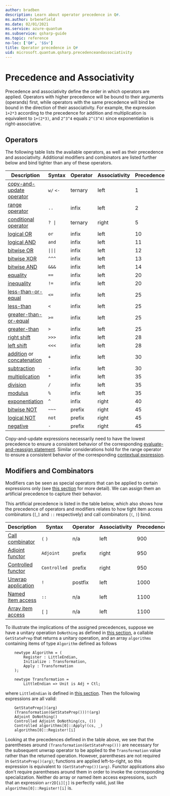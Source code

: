 ```yaml
---
author: bradben
description: Learn about operator precedence in Q#.
ms.author: brbenefield
ms.date: 02/01/2021
ms.service: azure-quantum
ms.subservice: qsharp-guide
ms.topic: reference
no-loc: ['Q#', '$$v']
title: Operator precedence in Q#
uid: microsoft.quantum.qsharp.precedenceandassociativity
---
```


# Precedence and Associativity

Precedence and associativity define the order in which operators are applied. Operators with higher precedence will be bound to their arguments (operands) first, while operators with the same precedence will bind be bound in the direction of their associativity. 
For example, the expression `1+2*3` according to the precedence for addition and multiplication is equivalent to `1+(2*3)`, and `2^3^4` equals `2^(3^4)` since exponentiation is right-associative. 

## Operators

The following table lists the available operators, as well as their precedence and associativity. 
Additional modifiers and combinators are listed further below and bind tighter than any of these operators. 

| Description | Syntax | Operator | Associativity | Precedence |
| --- | --- | --- | --- | --- |
| [copy-and-update operator](xref:microsoft.quantum.qsharp.copyandupdateexpressions#copy-and-update-expressions) | `w/` `<-` | ternary | left  | 1  |
| [range operator](xref:microsoft.quantum.qsharp.valueliterals#range-literals) | `..` | infix | left | 2 |
| [conditional operator](xref:microsoft.quantum.qsharp.conditionalexpressions#conditional-expressions) | <code>? &vert;</code> | ternary | right | 5 |
| [logical OR](xref:microsoft.quantum.qsharp.logicalexpressions#logical-expressions) | `or` | infix | left | 10 |
| [logical AND](xref:microsoft.quantum.qsharp.logicalexpressions#logical-expressions) | `and` | infix | left | 11 |
| [bitwise OR](xref:microsoft.quantum.qsharp.bitwiseexpressions#bitwise-expressions) | <code>&vert;&vert;&vert;</code> | infix | left | 12 |
| [bitwise XOR](xref:microsoft.quantum.qsharp.bitwiseexpressions#bitwise-expressions) | `^^^` | infix | left | 13 |
| [bitwise AND](xref:microsoft.quantum.qsharp.bitwiseexpressions#bitwise-expressions) | `&&&` | infix | left | 14 |
| [equality](xref:microsoft.quantum.qsharp.comparativeexpressions#equality-comparison) | `==` | infix | left | 20 |
| [inequality](xref:microsoft.quantum.qsharp.comparativeexpressions#equality-comparison) | `!=` | infix | left | 20 |
| [less-than-or-equal](xref:microsoft.quantum.qsharp.comparativeexpressions#quantitative-comparison) | `<=` | infix | left | 25 |
| [less-than](xref:microsoft.quantum.qsharp.comparativeexpressions#quantitative-comparison) | `<` | infix | left | 25 |
| [greater-than-or-equal](xref:microsoft.quantum.qsharp.comparativeexpressions#quantitative-comparison) | `>=` | infix | left | 25 |
| [greater-than](xref:microsoft.quantum.qsharp.comparativeexpressions#quantitative-comparison) | `>` | infix | left | 25 |
| [right shift](xref:microsoft.quantum.qsharp.bitwiseexpressions#bitwise-expressions) | `>>>` | infix | left | 28 |
| [left shift](xref:microsoft.quantum.qsharp.bitwiseexpressions#bitwise-expressions) | `<<<` | infix | left | 28 |
| [addition](xref:microsoft.quantum.qsharp.arithmeticexpressions#arithmetic-expressions) or [concatenation](xref:microsoft.quantum.qsharp.concatenationexpressions#concatenation) | `+` | infix | left | 30 |
| [subtraction](xref:microsoft.quantum.qsharp.arithmeticexpressions#arithmetic-expressions) | `-` | infix | left | 30 |
| [multiplication](xref:microsoft.quantum.qsharp.arithmeticexpressions#arithmetic-expressions) | `*` | infix | left | 35 |
| [division](xref:microsoft.quantum.qsharp.arithmeticexpressions#arithmetic-expressions) | `/` | infix | left | 35 |
| [modulus](xref:microsoft.quantum.qsharp.arithmeticexpressions#arithmetic-expressions) | `%` | infix | left | 35 |
| [exponentiation](xref:microsoft.quantum.qsharp.arithmeticexpressions#arithmetic-expressions) | `^` | infix | right | 40 |
| [bitwise NOT](xref:microsoft.quantum.qsharp.bitwiseexpressions#bitwise-expressions) | `~~~` | prefix | right | 45 |
| [logical NOT](xref:microsoft.quantum.qsharp.logicalexpressions#logical-expressions) | `not` | prefix | right | 45 |
| [negative](xref:microsoft.quantum.qsharp.arithmeticexpressions#arithmetic-expressions) | `-` | prefix | right | 45 |


Copy-and-update expressions necessarily need to have the lowest precedence to ensure a consistent behavior of the corresponding [evaluate-and-reassign statement](xref:microsoft.quantum.qsharp.variabledeclarationsandreassignments#evaluate-and-reassign-statements). 
Similar considerations hold for the range operator to ensure a consistent behavior of the corresponding [contextual expression](xref:microsoft.quantum.qsharp.contextualexpressions#contextual-and-omitted-expressions).

## Modifiers and Combinators

Modifiers can be seen as special operators that can be applied to certain expressions only (see [this section](xref:microsoft.quantum.qsharp.expressions-overview#expressions) for more detail). We can assign them an artificial precedence to capture their behavior. 

This artificial precedence is listed in the table below, which also shows how the precedence of operators and modifiers relates to how tight item access combinators (`[`,`]` and `::` respectively) and call combinators (`(`, `)`) bind.

| Description | Syntax | Operator | Associativity | Precedence |
| --- | --- | --- | --- | --- |
| [Call combinator](xref:microsoft.quantum.qsharp.callstatements#call-statements) | `(` `)` | n/a | left | 900 | 
| [Adjoint functor](xref:microsoft.quantum.qsharp.callstatements#call-statements) | `Adjoint` | prefix | right | 950 |
| [Controlled functor](xref:microsoft.quantum.qsharp.callstatements#call-statements) | `Controlled` | prefix | right | 950 |
| [Unwrap application](xref:microsoft.quantum.qsharp.itemaccessexpression#item-access-for-user-defined-types) | `!` | postfix | left | 1000 |
| [Named item access](xref:microsoft.quantum.qsharp.itemaccessexpression#item-access-for-user-defined-types) | `::` | n/a | left | 1100 |  
| [Array item access](xref:microsoft.quantum.qsharp.itemaccessexpression#array-item-access-and-array-slicing) | `[` `]` | n/a | left | 1100 |

To illustrate the implications of the assigned precedences, suppose we have a unitary operation `DoNothing` as defined in [this section](xref:microsoft.quantum.qsharp.specializationdeclarations#specialization-declarations), a callable `GetStatePrep` that returns a unitary operation, and an array `algorithms` containing items of type `Algorithm` defined as follows

```qsharp
    newtype Algorithm = (
        Register : LittleEndian,
        Initialize : Transformation,
        Apply : Transformation
    );

    newtype Transformation =
        LittleEndian => Unit is Adj + Ctl;
```

where `LittleEndian` is defined in [this section](xref:microsoft.quantum.qsharp.typedeclarations#type-declarations). 
Then the following expressions are all valid: 
```qsharp
    GetStatePrep()(arg)
    (Transformation(GetStatePrep()))!(arg)
    Adjoint DoNothing()
    Controlled Adjoint DoNothing(cs, ())
    Controlled algorithms[0]::Apply!(cs, _)
    algorithms[0]::Register![i]
```
Looking at the precedences defined in the table above, we see that the parentheses around `(Transformation(GetStatePrep()))` are necessary for the subsequent unwrap operator to be applied to the `Transformation` value rather than the returned operation. 
However, parentheses are not required in `GetStatePrep()(arg)`; functions are applied left-to-right, so this expression is equivalent to `(GetStatePrep())(arg)`.
Functor applications also don't require parentheses around them in order to invoke the corresponding specialization. Neither do array or named item access expressions, such that an expression `arr2D[i][j]` is perfectly valid, just like `algorithms[0]::Register![i]` is.


